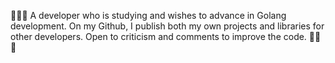 🚀🚀🚀
A developer who is studying and wishes to advance in Golang development. On my Github, I publish both my own projects and libraries for other developers. Open to criticism and comments to improve the code.
🚀🚀🚀
